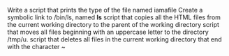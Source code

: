 Write a script that prints the type of the file named iamafile
Create a symbolic link to /bin/ls, named __ls__
script that copies all the HTML files from the current working directory to the parent of the working directory
 script that moves all files beginning with an uppercase letter to the directory /tmp/u.
script that deletes all files in the current working directory that end with the character ~
